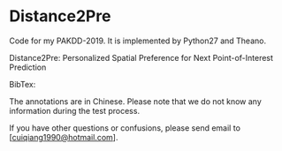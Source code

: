 # Distance2Pre
Code for my PAKDD-2019. It is implemented by Python27 and Theano.

Distance2Pre: Personalized Spatial Preference for Next Point-of-Interest Prediction

BibTex:

The annotations are in Chinese. Please note that we do not know any information during the test process.

If you have other questions or confusions, please send email to [cuiqiang1990@hotmail.com].
